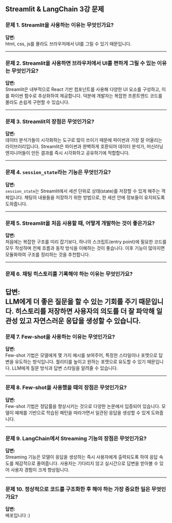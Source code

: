 ## Streamlit & LangChain 3강 문제

### 문제 1. Streamlit을 사용하는 이유는 무엇인가요?
**답변:**  
html, css, js를 몰라도 브라우저에서 UI를 그릴 수 있기 때문입니다. 

---

### 문제 2. Streamlit을 사용하면 브라우저에서 UI를 편하게 그릴 수 있는 이유는 무엇인가요?
**답변:**  
Streamlit은 내부적으로 React 기반 컴포넌트를 사용해 다양한 UI 요소를 구성하고, 이를 파이썬 함수로 추상화하여 제공합니다. 덕분에 개발자는 복잡한 프론트엔드 코드를 몰라도 손쉽게 구현할 수 있습니다.


---

### 문제 3. Streamlit의 장점은 무엇인가요?
**답변:**  
데이터 분석가들이 시각화하는 도구로 많이 쓰이기 때문에 파이썬과 가장 잘 어울리는 라이브러리입니다.
Streamlit은 파이썬과 완벽하게 호환되어 데이터 분석가, 머신러닝 엔지니어들이 만든 결과를 즉시 시각화하고 공유하기에 적합합니다. 

---

### 문제 4. `session_state`라는 기능은 무엇인가요?
**답변:**  
`session_state`는 Streamlit에서 세션 단위로 상태(state)를 저장할 수 있게 해주는 객체입니다. 
채팅의 내용들을 저장하기 위한 방법으로, 한 세션 안에 정보들이 유지되도록 도와줍니다.

---

### 문제 5. Streamlit을 처음 사용할 때, 어떻게 개발하는 것이 좋은가요?
**답변:**  
처음에는 복잡한 구조를 미리 잡기보다, 하나의 스크립트(entry point)에 필요한 코드를 모두 작성하며 전체 흐름과 동작 방식을 이해하는 것이 좋습니다. 이후 기능이 많아지면 모듈화하여 구조를 정리하는 것을 추천합니다.

---

### 문제 6. 채팅 히스토리를 기록해야 하는 이유는 무엇인가요?
**답변:**  
LLM에게 더 좋은 질문을 할 수 있는 기회를 주기 때문입니다.
히스토리를 저장하면 사용자의 의도를 더 잘 파악해 일관성 있고 자연스러운 응답을 생성할 수 있습니다.
---

### 문제 7. Few-shot을 사용하는 이유는 무엇인가요?
**답변:**  
Few-shot 기법은 모델에게 몇 가지 예시를 보여주어, 특정한 스타일이나 포맷으로 답변을 유도하는 방식입니다.
퀄리티를 높이고 원하는 포맷으로 유도할 수 있기 때문입니다. LLM에게 질문 방식과 답변 스타일을 알려줄 수 있습니다.

---

### 문제 8. Few-shot을 사용했을 때의 장점은 무엇인가요?
**답변:**  
Few-shot 기법은 정답률을 향상시키는 것으로 다양한 논문에서 입증되어 있습니다. 모델이 예제를 기반으로 학습된 패턴을 따라가면서 일관된 응답을 생성할 수 있게 도와줍니다.

---
### 문제 9. LangChain에서 Streaming 기능의 장점은 무엇인가요?
**답변:**  
Streaming 기능은 모델이 응답을 생성하는 즉시 사용자에게 출력되도록 하여 응답 속도를 체감적으로 줄여줍니다. 사용자는 기다리지 않고 실시간으로 답변을 받아볼 수 있어 사용자 경험이 크게 향상됩니다.

---
### 문제 10. 정상적으로 코드를 구조화한 후 해야 하는 가장 중요한 일은 무엇인가요?
**답변:**  
배포입니다 :)
